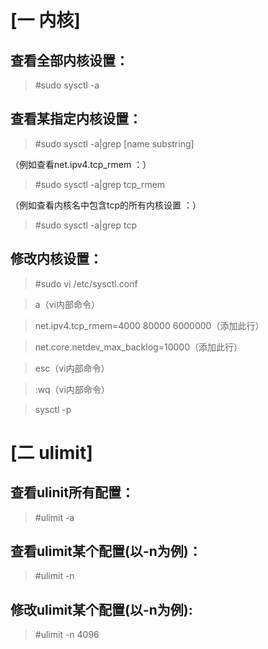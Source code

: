 [一 内核]
===================================

查看全部内核设置：
-----------------------------------

>#sudo sysctl -a

查看某指定内核设置：
----------------------------------------

>#sudo sysctl -a|grep [name substring]

（例如查看net.ipv4.tcp_rmem ：）

>#sudo sysctl -a|grep tcp_rmem

（例如查看内核名中包含tcp的所有内核设置 ：）

>#sudo sysctl -a|grep tcp

修改内核设置：
----------------------------------------

>#sudo vi /etc/sysctl.conf


>a（vi内部命令）


>net.ipv4.tcp_rmem=4000 80000 6000000（添加此行）


>net.core.netdev_max_backlog=10000（添加此行）


>esc（vi内部命令）


>:wq（vi内部命令）


>sysctl -p


[二 ulimit]
=======================================

查看ulinit所有配置：
----------------------------------------
>#ulimit -a

查看ulimit某个配置(以-n为例)：
----------------------------------------
>#ulimit -n 

修改ulimit某个配置(以-n为例):
----------------------------------------

>#ulimit -n 4096

